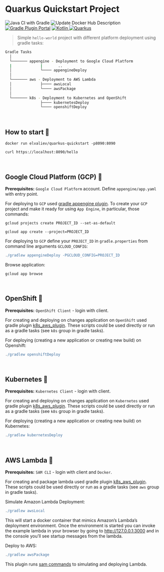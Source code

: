 # Quarkus Quickstart Project
![Java CI with Gradle](https://github.com/ElinaValieva/micronaut-quickstart/workflows/Java%20CI%20with%20Gradle/badge.svg?branch=master)
![Update Docker Hub Description](https://github.com/ElinaValieva/micronaut-quickstarts/workflows/Update%20Docker%20Hub%20Description/badge.svg?branch=master)
[![Gradle Plugin Portal](https://img.shields.io/maven-metadata/v/https/plugins.gradle.org/m2/com/google/cloud/tools/jib/com.google.cloud.tools.jib.gradle.plugin/maven-metadata.xml.svg?colorB=007ec6&label=gradle)](https://plugins.gradle.org/plugin/com.google.cloud.tools.jib)
[![Kotlin](https://img.shields.io/badge/Kotlin-1.3.72-orange.svg) ](https://kotlinlang.org/)
[![Quarkus](https://img.shields.io/badge/quarkus-1.4.2-yellow.svg)](https://quarkus.io/)
> Simple `hello-world` project with different platform deployment using gradle tasks: 

```bash
Gradle Tasks
  │
  └─────── appengine - Deployment to Google Cloud Platform
  |             |       ..
  │             └──── appengineDeploy
  │      
  └─────── aws - Deployment to AWS Lambda
  │             ├──── awsLocal 
  │             └──── awsPackage
  │      
  └─────── k8s - Deployment to Kubernetes and OpenShift
                ├──── kubernetesDeploy
                └──── openshiftDeploy
```
&nbsp;

## How to start 🐳
```shell
docker run elvaliev/quarkus-quickstart -p8090:8090

curl https://localhost:8090/hello
```

&nbsp;
## Google Cloud Platform (GCP) 🚩
**Prerequisites:** `Google Cloud Platform` account. Define `appengine/app.yaml` with entry point. 

For deploying to `GCP` used [gradle appengine plugin](https://github.com/GoogleCloudPlatform/gradle-appengine-plugin). To create your `GCP` project and make it ready for using `App Engine`, in particular, those commands:
```shell
gcloud projects create PROJECT_ID --set-as-default

gcloud app create --project=PROJECT_ID
```

For deploying to `GCP` define your `PROJECT_ID` in `gradle.properties` from command line arguments `GCLOUD_CONFIG`: 

```gradle
./gradlew appengineDeploy -PGCLOUD_CONFIG=PROJECT_ID
```
Browse application:
```
gcloud app browse
```
&nbsp;

## OpenShift 🚩
**Prerequisites:** `OpenShift Client` - login with client. 

For creating and deploying on changes application on `OpenShift` used gradle plugin [k8s_aws_plugin](https://github.com/ElinaValieva/micronaut-quickstarts/tree/master/kotlin-k8s-aws-plugin). These scripts could be used directly or run as a gradle tasks (see `k8s` group in gradle tasks).

For deploying (creating a new application or creating new build) on Openshift: 
```gradle
./gradlew openshiftDeploy
```
&nbsp;

## Kubernetes 🚩
**Prerequisites:** `Kubernetes Client` - login with client.

For creating and deploying on changes application on `Kubernetes` used gradle plugin [k8s_aws_plugin](https://github.com/ElinaValieva/micronaut-quickstarts/tree/master/kotlin-k8s-aws-plugin). These scripts could be used directly or run as a gradle tasks (see `k8s` group in gradle tasks).

For deploying (creating a new application or creating new build) on Kubernetes: 
```gradle
./gradlew kubernetesDeploy
```
&nbsp;

## AWS Lambda 🚩
**Prerequisites:** `SAM CLI` - login with client and `Docker`. 

For creating and package lambda used gradle plugin [k8s_aws_plugin](https://github.com/ElinaValieva/micronaut-quickstarts/tree/master/kotlin-k8s-aws-plugin). These scripts could be used directly or run as a gradle tasks (see `aws` group in gradle tasks). 

Simulate Amazon Lambda Deployment: 
```gradle
./gradlew awsLocal
```
This will start a docker container that mimics Amazon’s Lambda’s deployment environment. Once the environment is started you can invoke the example lambda in your browser by going to http://127.0.0.1:3000 and in the console you’ll see startup messages from the lambda. 

Deploy to AWS:
```gradle
./gradlew awsPackage
```

This plugin runs [sam commands](https://quarkus.io/guides/amazon-lambda-http) to simulating and deploying Lambda.
